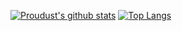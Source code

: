 [![Proudust's github stats](https://github-readme-stats.vercel.app/api?username=proudust&show_icons=true&title_color=549aea&text_color=a0acb7&icon_color=8b949e&bg_color=22272e&hide_border=true&cache_seconds=86400)](https://github.com/anuraghazra/github-readme-stats)
[![Top Langs](https://github-readme-stats.vercel.app/api/top-langs/?username=proudust&layout=compact&title_color=549aea&text_color=a0acb7&bg_color=22272e&hide_border=true&cache_seconds=86400)](https://github.com/anuraghazra/github-readme-stats)
